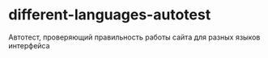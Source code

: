 # different-languages-autotest
Автотест, проверяющий правильность работы сайта для разных языков интерфейса
